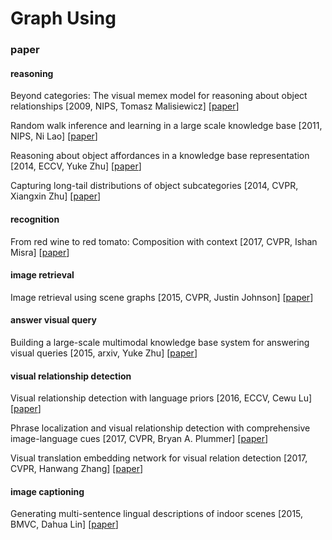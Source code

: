 # Graph Using

### paper


#### reasoning

Beyond categories: The visual memex model for reasoning about object relationships \[2009, NIPS, Tomasz Malisiewicz\] \[[paper](http://papers.nips.cc/paper/3647-beyond-categories-the-visual-memex-model-for-reasoning-about-object-relationships.pdf)\]

Random walk inference and learning in a large scale knowledge base \[2011, NIPS, Ni Lao\] \[[paper](http://citeseerx.ist.psu.edu/viewdoc/download?doi=10.1.1.674.8037&rep=rep1&type=pdf)\]

Reasoning about object affordances in a knowledge base representation \[2014, ECCV, Yuke Zhu\] \[[paper](http://citeseerx.ist.psu.edu/viewdoc/download?doi=10.1.1.674.8037&rep=rep1&type=pdf)\]

Capturing long-tail distributions of object subcategories \[2014, CVPR, Xiangxin Zhu\] \[[paper](https://www.cv-foundation.org/openaccess/content_cvpr_2014/papers/Zhu_Capturing_Long-tail_Distributions_2014_CVPR_paper.pdf)\]

#### recognition

From red wine to red tomato: Composition with context \[2017, CVPR, Ishan Misra\] \[[paper](http://openaccess.thecvf.com/content_cvpr_2017/papers/Misra_From_Red_Wine_CVPR_2017_paper.pdf)\]

#### image retrieval

Image retrieval using scene graphs \[2015, CVPR, Justin Johnson\] \[[paper](http://openaccess.thecvf.com/content_cvpr_2015/papers/Johnson_Image_Retrieval_Using_2015_CVPR_paper.pdf)\]

#### answer visual query

Building a large-scale multimodal knowledge base system for answering visual queries \[2015, arxiv, Yuke Zhu\] \[[paper](https://arxiv.org/pdf/1507.05670.pdf)\]

#### visual relationship detection

Visual relationship detection with language priors \[2016, ECCV, Cewu Lu\] \[[paper](https://www-cs.stanford.edu/people/ranjaykrishna/vrd/vrd.pdf)\]

Phrase localization and visual relationship detection with comprehensive image-language cues \[2017, CVPR, Bryan A. Plummer\] \[[paper](http://openaccess.thecvf.com/content_ICCV_2017/papers/Plummer_Phrase_Localization_and_ICCV_2017_paper.pdf)\]

Visual translation embedding network for visual relation detection \[2017, CVPR, Hanwang Zhang\] \[[paper](http://openaccess.thecvf.com/content_cvpr_2017/papers/Zhang_Visual_Translation_Embedding_CVPR_2017_paper.pdf)\]

#### image captioning

Generating multi-sentence lingual descriptions of indoor scenes \[2015, BMVC, Dahua Lin\] \[[paper](https://www.researchgate.net/profile/Sanja_Fidler/publication/273067747_Generating_Multi-Sentence_Lingual_Descriptions_of_Indoor_Scenes/links/555db41008ae6f4dcc8c4ec9/Generating-Multi-Sentence-Lingual-Descriptions-of-Indoor-Scenes.pdf)\]










